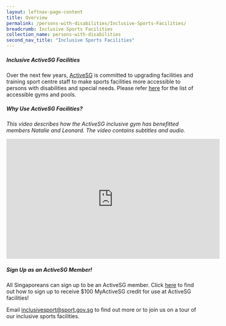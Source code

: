 ```yaml
---
layout: leftnav-page-content
title: Overview
permalink: /persons-with-disabilities/Inclusive-Sports-Facilities/
breadcrumb: Inclusive Sports Facilities
collection_name: persons-with-disabilities
second_nav_title: "Inclusive Sports Facilities"
---
```


##### Inclusive ActiveSG Facilities

Over the next few years, [ActiveSG](https://www.myactivesg.com/About-ActiveSG) is committed to upgrading facilities and training sport centre staff to make sports facilities more accessible to persons with disabilities and special needs. Please refer [here](https://www.myactivesg.com/Facilities?sport=All&q=&type=accessible-facilities "search here for accessible facilities") for the list of accessible gyms and pools. 

##### Why Use ActiveSG Facilities?
*This video describes how the ActiveSG inclusive gym has benefitted members Natalie and Leonard. The video contains subtitles and audio.*
<div class="bp-youtube">
      <iframe width="560" height="315" src="https://www.youtube.com/embed/9Q_7crWQku8" frameborder="0" allow="autoplay; encrypted-media" allowfullscreen></iframe>
</div>

##### Sign Up as an ActiveSG Member!
All Singaporeans can sign up to be an ActiveSG member. Click [here](https://www.myactivesg.com/About-ActiveSG/Membership) to find out how to sign up to receive $100 MyActiveSG credit for use at ActiveSG facilities!

Email <inclusivesport@sport.gov.sg> to find out more or to join us on a tour of our inclusive sports facilities.
